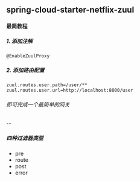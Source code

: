 ## spring-cloud-starter-netflix-zuul
#### 最简教程
##### 1. 添加注解
    @EnableZuulProxy
##### 2. 添加路由配置
    zuul.routes.user.path=/user/**
    zuul.routes.user.url=http://localhost:8000/user
###### 即可完成一个最简单的网关
--
##### 四种过滤器类型
- pre
- route
- post
- error